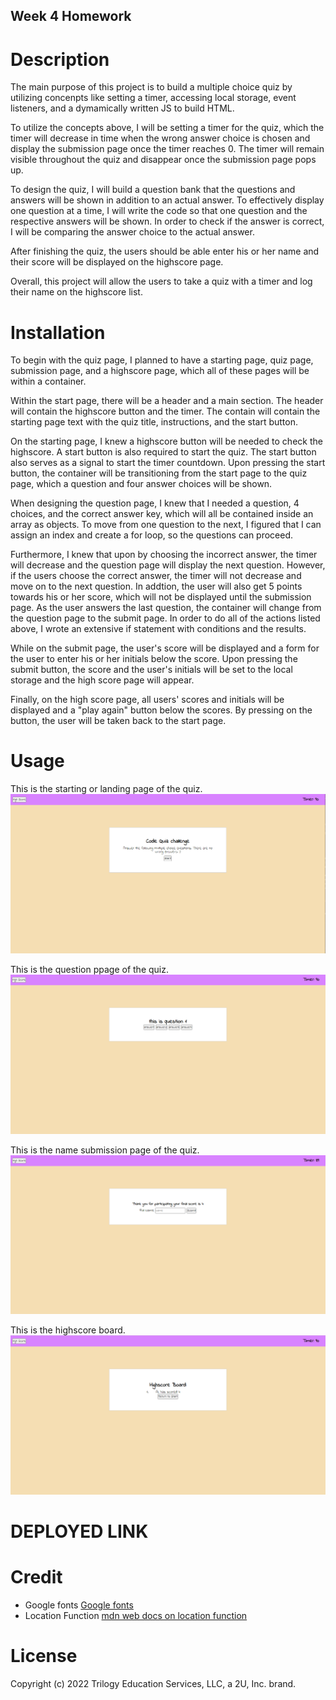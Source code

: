 ## Week 4 Homework

# Description

The main purpose of this project is to build a multiple choice quiz by utilizing concenpts like setting a timer, accessing local storage, event listeners, and a dymamically written JS to build HTML.

To utilize the concepts above, I will be setting a timer for the quiz, which the timer will decrease in time when the wrong answer choice is chosen and display the submission page once the timer reaches 0. The timer will remain visible throughout the quiz and disappear once the submission page pops up.

To design the quiz, I will build a question bank that the questions and answers will be shown in addition to an actual answer. To effectively display one question at a time, I will write the code so that one question and the respective answers will be shown. In order to check if the answer is correct, I will be comparing the answer choice to the actual answer.

After finishing the quiz, the users should be able enter his or her name and their score will be displayed on the highscore page.

Overall, this project will allow the users to take a quiz with a timer and log their name on the highscore list.

# Installation

To begin with the quiz page, I planned to have a starting page, quiz page, submission page, and a highscore page, which all of these pages will be within a container.

Within the start page, there will be a header and a main section. The header will contain the highscore button and the timer. The contain will contain the starting page text with the quiz title, instructions, and the start button.

On the starting page, I knew a highscore button will be needed to check the highscore. A start button is also required to start the quiz. The start button also serves as a signal to start the timer countdown. Upon pressing the start button, the container will be transitioning from the start page to the quiz page, which a question and four answer choices will be shown.

When designing the question page, I knew that I needed a question, 4 choices, and the correct answer key, which will all be contained inside an array as objects. To move from one question to the next, I figured that I can assign an index and create a for loop, so the questions can proceed.

Furthermore, I knew that upon by choosing the incorrect answer, the timer will decrease and the question page will display the next question. However, if the users choose the correct answer, the timer will not decrease and move on to the next question. In addtion, the user will also get 5 points towards his or her score, which will not be displayed until the submission page. As the user answers the last question, the container will change from the question page to the submit page. In order to do all of the actions listed above, I wrote an extensive if statement with conditions and the results.

While on the submit page, the user's score will be displayed and a form for the user to enter his or her initials below the score. Upon pressing the submit button, the score and the user's initials will be set to the local storage and the high score page will appear.

Finally, on the high score page, all users' scores and initials will be displayed and a "play again" button below the scores. By pressing on the button, the user will be taken back to the start page.

# Usage

This is the starting or landing page of the quiz.
![quiz start papge](./assets/images/start-page.png)

This is the question ppage of the quiz.
![quiz question page](./assets/images/question-page.png)

This is the name submission page of the quiz.
![quiz submit page](./assets/images/submit-page.png)

This is the highscore board.
![quiz highscore page](./assets/images/highscore-page.png)

# DEPLOYED LINK

# Credit

- Google fonts [Google fonts](https://fonts.google.com/)
- Location Function [mdn web docs on location function](https://developer.mozilla.org/en-US/docs/Web/API/Location)

# License

Copyright (c) 2022 Trilogy Education Services, LLC, a 2U, Inc. brand.
